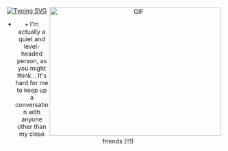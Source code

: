 <div align="center">
 <img align="right" alt="GIF" src="https://gifdb.com/gif/owl-likes-petting-8gmp40xob1kurzhn.html?embed=true" width="400" height="300"/>
 <a href="https://git.io/typing-svg"><img src="https://readme-typing-svg.herokuapp.com?font=Fira+Code&weight=500&size=15&pause=1000&color=67ABD8&center=true&width=435&lines=Howdy!!!+You+can+call+me+Andy+(%5E_%26)%2F%60%60%60" alt="Typing SVG" /></a>
 
 

 
 
 
  
- ⭒ I'm actually a quiet and level-headed person, as you might think... It's hard for me to keep up a conversation with anyone other than my close friends (!!!)



<!--
**Keshyoo/Keshyoo** is a ✨ _special_ ✨ repository because its `README.md` (this file) appears on your GitHub profile.

Here are some ideas to get you started:

- 🔭 I’m currently working on ...
- 🌱 I’m currently learning ...
- 👯 I’m looking to collaborate on ...
- 🤔 I’m looking for help with ...
- 💬 Ask me about ...
- 📫 How to reach me: ...
- 😄 Pronouns: ...
- ⚡ Fun fact: ...
-->
